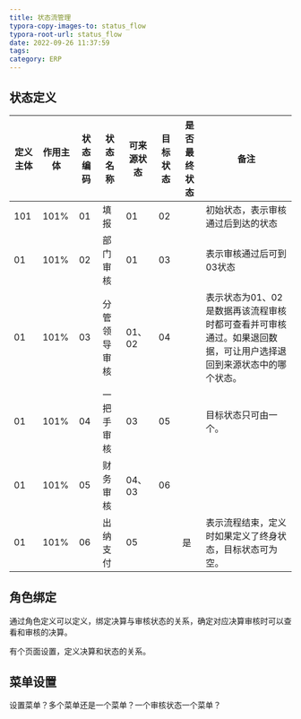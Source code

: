 ```yaml
---
title: 状态流管理
typora-copy-images-to: status_flow
typora-root-url: status_flow
date: 2022-09-26 11:37:59
tags:
category: ERP
---
```






## 状态定义

| 定义主体 | 作用主体 | 状态编码 | 状态名称     | 可来源状态 | 目标状态 | 是否最终状态 | 备注                                                         |
| -------- | -------- | -------- | ------------ | ---------- | -------- | ------------ | ------------------------------------------------------------ |
| 101      | 101%     | 01       | 填报         | 01         | 02       |              | 初始状态，表示审核通过后到达的状态                           |
| 01       | 101%     | 02       | 部门审核     | 01         | 03       |              | 表示审核通过后可到03状态                                     |
| 01       | 101%     | 03       | 分管领导审核 | 01、02     | 04       |              | 表示状态为01、02是数据再该流程审核时都可查看并可审核通过。如果退回数据，可让用户选择退回到来源状态中的哪个状态。 |
| 01       | 101%     | 04       | 一把手审核   | 03         | 05       |              | 目标状态只可由一个。                                         |
| 01       | 101%     | 05       | 财务审核     | 04、03     | 06       |              |                                                              |
| 01       | 101%     | 06       | 出纳支付     | 05         |          | 是           | 表示流程结束，定义时如果定义了终身状态，目标状态可为空。     |

## 角色绑定

通过角色定义可以定义，绑定决算与审核状态的关系，确定对应决算审核时可以查看和审核的决算。

有个页面设置，定义决算和状态的关系。

## 菜单设置

设置菜单？多个菜单还是一个菜单？一个审核状态一个菜单？
